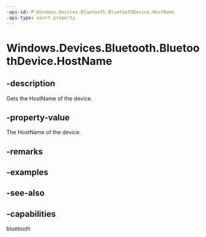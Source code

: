 ----api-id: P:Windows.Devices.Bluetooth.BluetoothDevice.HostName
-api-type: winrt property
---<!-- Property syntaxpublic Windows.Networking.HostName HostName { get; }--># Windows.Devices.Bluetooth.BluetoothDevice.HostName## -descriptionGets the HostName of the device.## -property-valueThe HostName of the device.## -remarks## -examples## -see-also## -capabilitiesbluetooth